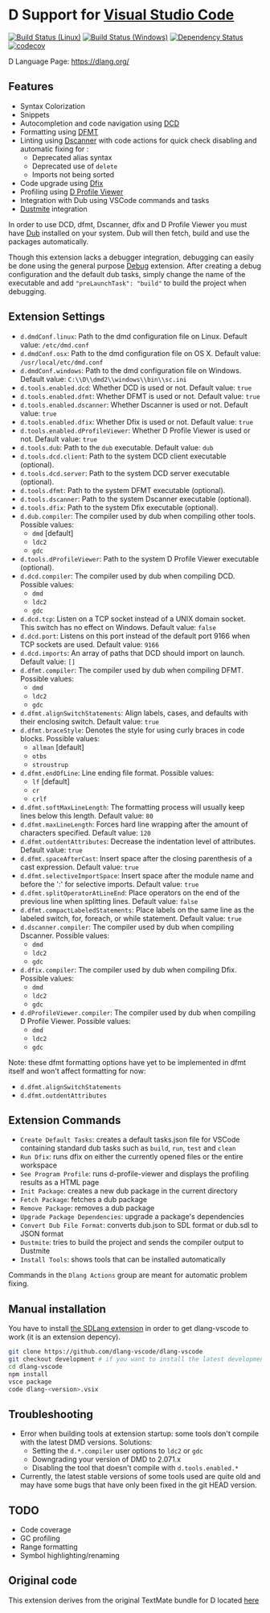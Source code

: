 # D Support for [Visual Studio Code](https://code.visualstudio.com/)

[![Build Status (Linux)](https://img.shields.io/travis/dlang-vscode/dlang-vscode.svg?style=flat-square)](https://travis-ci.org/dlang-vscode/dlang-vscode)
[![Build Status (Windows)](https://ci.appveyor.com/api/projects/status/github/dlang-vscode/dlang-vscode?branch=master&svg=true)](https://ci.appveyor.com/project/mattiascibien/dlang-vscode)
[![Dependency Status](https://www.versioneye.com/user/projects/58c669be01c96a0052f17bdf/badge.svg?style=flat-square)](https://www.versioneye.com/user/projects/58c669be01c96a0052f17bdf)
[![codecov](https://codecov.io/gh/dlang-vscode/dlang-vscode/branch/master/graph/badge.svg)](https://codecov.io/gh/dlang-vscode/dlang-vscode)

D Language Page: https://dlang.org/

## Features

* Syntax Colorization
* Snippets
* Autocompletion and code navigation using [DCD](https://github.com/Hackerpilot/dcd)
* Formatting using [DFMT](https://github.com/Hackerpilot/dfmt)
* Linting using [Dscanner](https://github.com/Hackerpilot/dscanner) with code actions for quick check disabling and automatic fixing for :
  * Deprecated alias syntax
  * Deprecated use of `delete`
  * Imports not being sorted
* Code upgrade using [Dfix](https://github.com/Hackerpilot/dfix)
* Profiling using [D Profile Viewer](https://bitbucket.org/andrewtrotman/d-profile-viewer)
* Integration with Dub using VSCode commands and tasks
* [Dustmite](https://github.com/CyberShadow/DustMite/wiki) integration

In order to use DCD, dfmt, Dscanner, dfix and D Profile Viewer you must have [Dub](https://github.com/D-Programming-Language/dub#installation) installed on your system.
Dub will then fetch, build and use the packages automatically.

Though this extension lacks a debugger integration, debugging can easily be done using the general purpose [Debug](https://github.com/WebFreak001/code-debug) extension.
After creating a debug configuration and the default dub tasks, simply change the name of the executable and add `"preLaunchTask": "build"` to build the project when debugging.

## Extension Settings

* `d.dmdConf.linux`: Path to the dmd configuration file on Linux. Default value: `/etc/dmd.conf`
* `d.dmdConf.osx`: Path to the dmd configuration file on OS X. Default value: `/usr/local/etc/dmd.conf`
* `d.dmdConf.windows`: Path to the dmd configuration file on Windows. Default value: `C:\\D\\dmd2\\windows\\bin\\sc.ini`
* `d.tools.enabled.dcd`: Whether DCD is used or not. Default value: `true`
* `d.tools.enabled.dfmt`: Whether DFMT is used or not. Default value: `true`
* `d.tools.enabled.dscanner`: Whether Dscanner is used or not. Default value: `true`
* `d.tools.enabled.dfix`: Whether Dfix is used or not. Default value: `true`
* `d.tools.enabled.dProfileViewer`: Whether D Profile Viewer is used or not. Default value: `true`
* `d.tools.dub`: Path to the `dub` executable. Default value: `dub`
* `d.tools.dcd.client`: Path to the system DCD client executable (optional).
* `d.tools.dcd.server`: Path to the system DCD server executable (optional).
* `d.tools.dfmt`: Path to the system DFMT executable (optional).
* `d.tools.dscanner`: Path to the system Dscanner executable (optional).
* `d.tools.dfix`: Path to the system Dfix executable (optional).
* `d.dub.compiler`: The compiler used by dub when compiling other tools. Possible values:
  * `dmd` [default]
  * `ldc2`
  * `gdc`
* `d.tools.dProfileViewer`: Path to the system D Profile Viewer executable (optional).
* `d.dcd.compiler`: The compiler used by dub when compiling DCD. Possible values:
  * `dmd`
  * `ldc2`
  * `gdc`
* `d.dcd.tcp`: Listen on a TCP socket instead of a UNIX domain socket. This switch has no effect on Windows. Default value: `false`
* `d.dcd.port`: Listens on this port instead of the default port 9166 when TCP sockets are used. Default value: `9166`
* `d.dcd.imports`: An array of paths that DCD should import on launch. Default value: `[]`
* `d.dfmt.compiler`: The compiler used by dub when compiling DFMT. Possible values:
  * `dmd`
  * `ldc2`
  * `gdc`
* `d.dfmt.alignSwitchStatements`: Align labels, cases, and defaults with their enclosing switch. Default value: `true`
* `d.dfmt.braceStyle`: Denotes the style for using curly braces in code blocks. Possible values:
  * `allman` [default]
  * `otbs`
  * `stroustrup`
* `d.dfmt.endOfLine`: Line ending file format. Possible values:
  * `lf` [default]
  * `cr`
  * `crlf`
* `d.dfmt.softMaxLineLength`: The formatting process will usually keep lines below this length. Default value: `80`
* `d.dfmt.maxLineLength`: Forces hard line wrapping after the amount of characters specified. Default value: `120`
* `d.dfmt.outdentAttributes`: Decrease the indentation level of attributes. Default value: `true`
* `d.dfmt.spaceAfterCast`: Insert space after the closing parenthesis of a cast expression. Default value: `true`
* `d.dfmt.selectiveImportSpace`: Insert space after the module name and before the ':' for selective imports. Default value: `true`
* `d.dfmt.splitOperatorAtLineEnd`: Place operators on the end of the previous line when splitting lines. Default value: `false`
* `d.dfmt.compactLabeledStatements`: Place labels on the same line as the labeled switch, for, foreach, or while statement. Default value: `true`
* `d.dscanner.compiler`: The compiler used by dub when compiling Dscanner. Possible values:
  * `dmd`
  * `ldc2`
  * `gdc`
* `d.dfix.compiler`: The compiler used by dub when compiling Dfix. Possible values:
  * `dmd`
  * `ldc2`
  * `gdc`
* `d.dProfileViewer.compiler`: The compiler used by dub when compiling D Profile Viewer. Possible values:
  * `dmd`
  * `ldc2`
  * `gdc`

Note: these dfmt formatting options have yet to be implemented in dfmt itself and won't affect formatting for now:
* `d.dfmt.alignSwitchStatements`
* `d.dfmt.outdentAttributes`

## Extension Commands

* `Create Default Tasks`: creates a default tasks.json file for VSCode containing standard dub tasks such as `build`, `run`, `test` and `clean`
* `Run Dfix`: runs dfix on either the currently opened files or the entire workspace
* `See Program Profile`: runs d-profile-viewer and displays the profiling results as a HTML page
* `Init Package`: creates a new dub package in the current directory
* `Fetch Package`: fetches a dub package
* `Remove Package`: removes a dub package
* `Upgrade Package Dependencies`: upgrade a package's dependencies
* `Convert Dub File Format`: converts dub.json to SDL format or dub.sdl to JSON format
* `Dustmite`: tries to build the project and sends the compiler output to Dustmite
* `Install Tools`: shows tools that can be installed automatically

Commands in the `Dlang Actions` group are meant for automatic problem fixing.

## Manual installation

You have to install [the SDLang extension](https://marketplace.visualstudio.com/items?itemName=LaurentTreguier.sdlang) in order to get dlang-vscode to work (it is an extension depency).

```sh
git clone https://github.com/dlang-vscode/dlang-vscode
git checkout development # if you want to install the latest development version
cd dlang-vscode
npm install
vsce package
code dlang-<version>.vsix
```

## Troubleshooting

* Error when building tools at extension startup: some tools don't compile with the latest DMD versions. Solutions:
  * Setting the `d.*.compiler` user options to `ldc2` or `gdc`
  * Downgrading your version of DMD to 2.071.x
  * Disabling the tool that doesn't compile with `d.tools.enabled.*`
* Currently, the latest stable versions of some tools used are quite old and may have some bugs that have only been fixed in the git HEAD version.

## TODO

* Code coverage
* GC profiling
* Range formatting
* Symbol highlighting/renaming

## Original code

This extension derives from the original TextMate bundle for D located [here](https://github.com/textmate/d.tmbundle)
